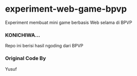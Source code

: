 # experiment-web-game-bpvp
Experiment membuat mini game berbasis Web selama di BPVP

### KONICHIWA...

Repo ini berisi hasil ngoding dari BPVP

### Original Code By
Yusuf
